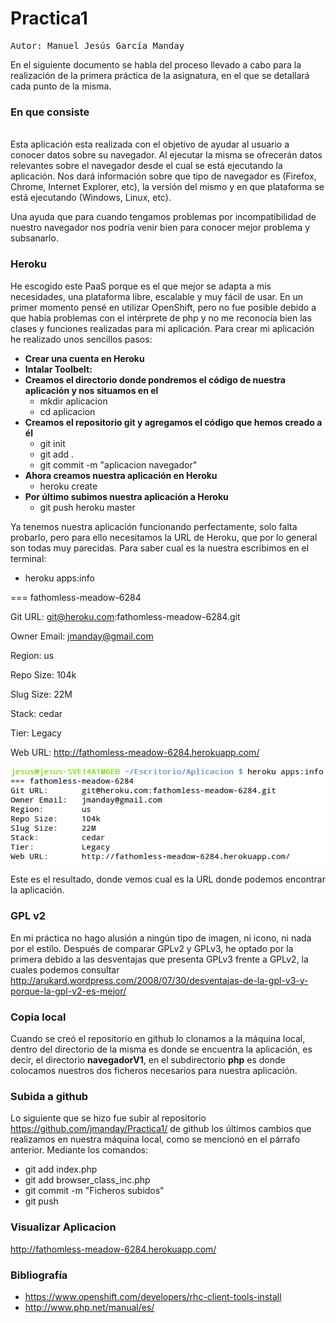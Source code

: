 Practica1
=========
<pre>
Autor: Manuel Jesús García Manday
</pre>
  
En el siguiente documento se habla del proceso llevado a cabo para la realización de la primera práctica de la asignatura, en el que se detallará cada punto de la misma.

<b><h3>En que consiste</h3></b>   
Esta aplicación esta realizada con el objetivo de ayudar al usuario a conocer datos sobre su navegador. Al ejecutar la misma 
se ofrecerán datos relevantes sobre el navegador desde el cual se está ejecutando la aplicación. Nos dará información sobre
que tipo de navegador es (Firefox, Chrome, Internet Explorer, etc), la versión del mismo y en que plataforma se está ejecutando (Windows, Linux, etc).

Una ayuda que para cuando tengamos problemas por incompatibilidad de nuestro navegador nos podría venir bien para conocer mejor
problema y subsanarlo.

<b><h3>Heroku</h3></b> 
He escogido este PaaS porque es el que mejor se adapta a mis necesidades, una plataforma libre, escalable y muy fácil de usar. En un primer momento pensé en utilizar
OpenShift, pero no fue posible debido a que había problemas con el intérprete de php y no me reconocía bien las clases y funciones realizadas para mi aplicación.
Para crear mi aplicación he realizado unos sencillos pasos:
* **Crear una cuenta en Heroku** 
* **Intalar Toolbelt:** 
* **Creamos el directorio donde pondremos el código de nuestra aplicación y nos situamos en el**
  * mkdir aplicacion
  * cd aplicacion
* **Creamos el repositorio git y agregamos el código que hemos creado a él**
  * git init
  * git add .
  * git commit -m "aplicacion navegador"
* **Ahora creamos nuestra aplicación en Heroku**
  * heroku create
* **Por último subimos nuestra aplicación a Heroku**
  * git push heroku master

Ya tenemos nuestra aplicación funcionando perfectamente, solo falta probarlo, pero para ello necesitamos la URL de Heroku, que por
lo general son todas muy parecidas.
Para saber cual es la nuestra escribimos en el terminal:
  * heroku apps:info

=== fathomless-meadow-6284

Git URL:       git@heroku.com:fathomless-meadow-6284.git

Owner Email:   jmanday@gmail.com

Region:        us

Repo Size:     104k

Slug Size:     22M

Stack:         cedar

Tier:          Legacy

Web URL:       http://fathomless-meadow-6284.herokuapp.com/

![captura](https://github.com/jmanday/Imagenes/blob/master/Selecci%C3%B3n_234.png)

Este es el resultado, donde vemos cual es la URL donde podemos encontrar la aplicación.

<b><h3>GPL v2</h3></b> 
En mi práctica no hago alusión a ningún tipo de imagen, ni icono, ni nada por el estilo. Después de comparar GPLv2 y GPLv3, he optado
por la primera debido a las desventajas que presenta GPLv3 frente a GPLv2, la cuales podemos consultar http://arukard.wordpress.com/2008/07/30/desventajas-de-la-gpl-v3-y-porque-la-gpl-v2-es-mejor/

<b><h3>Copia local</h3></b> 
Cuando se creó el repositorio en github lo clonamos a la máquina local, dentro del directorio de la misma es donde se encuentra la aplicación, es decir,
el directorio **navegadorV1**, en el subdirectorio **php** es donde colocamos nuestros dos ficheros necesarios para nuestra aplicación.

<b><h3>Subida a github</h3></b> 
Lo siguiente que se hizo fue subir al repositorio https://github.com/jmanday/Practica1/ de github los últimos cambios que realizamos en nuestra máquina local, 
como se mencionó en el párrafo anterior. Mediante los comandos:
* git add index.php
* git add browser_class_inc.php
* git commit -m "Ficheros subidos"
* git push

<b><h3>Visualizar Aplicacion</h3></b>
http://fathomless-meadow-6284.herokuapp.com/


<b><h3>Bibliografía</h3></b>
* https://www.openshift.com/developers/rhc-client-tools-install
* http://www.php.net/manual/es/

